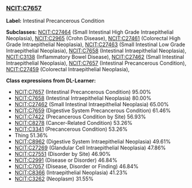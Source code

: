 
### [NCIT:C7657](http://purl.obolibrary.org/obo/NCIT_C7657)
**Label:** Intestinal Precancerous Condition

**Subclasses:** [NCIT:C27464](http://purl.obolibrary.org/obo/NCIT_C27464) (Small Intestinal High Grade Intraepithelial Neoplasia), [NCIT:C2965](http://purl.obolibrary.org/obo/NCIT_C2965) (Crohn Disease), [NCIT:C27461](http://purl.obolibrary.org/obo/NCIT_C27461) (Colorectal High Grade Intraepithelial Neoplasia), [NCIT:C27463](http://purl.obolibrary.org/obo/NCIT_C27463) (Small Intestinal Low Grade Intraepithelial Neoplasia), [NCIT:C7658](http://purl.obolibrary.org/obo/NCIT_C7658) (Intestinal Intraepithelial Neoplasia), [NCIT:C3138](http://purl.obolibrary.org/obo/NCIT_C3138) (Inflammatory Bowel Disease), [NCIT:C27462](http://purl.obolibrary.org/obo/NCIT_C27462) (Small Intestinal Intraepithelial Neoplasia), [NCIT:C7657](http://purl.obolibrary.org/obo/NCIT_C7657) (Intestinal Precancerous Condition), [NCIT:C27459](http://purl.obolibrary.org/obo/NCIT_C27459) (Colorectal Intraepithelial Neoplasia), 

**Class expressions from DL-Learner:**

- [NCIT:C7657](http://purl.obolibrary.org/obo/NCIT_C7657) (Intestinal Precancerous Condition) 95.00%
- [NCIT:C7658](http://purl.obolibrary.org/obo/NCIT_C7658) (Intestinal Intraepithelial Neoplasia) 80.00%
- [NCIT:C27462](http://purl.obolibrary.org/obo/NCIT_C27462) (Small Intestinal Intraepithelial Neoplasia) 65.00%
- [NCIT:C7659](http://purl.obolibrary.org/obo/NCIT_C7659) (Digestive System Precancerous Condition) 61.46%
- [NCIT:C7422](http://purl.obolibrary.org/obo/NCIT_C7422) (Precancerous Condition by Site) 56.93%
- [NCIT:C8278](http://purl.obolibrary.org/obo/NCIT_C8278) (Cancer-Related Condition) 53.26%
- [NCIT:C3341](http://purl.obolibrary.org/obo/NCIT_C3341) (Precancerous Condition) 53.26%
- Thing 51.36%
- [NCIT:C8962](http://purl.obolibrary.org/obo/NCIT_C8962) (Digestive System Intraepithelial Neoplasia) 49.61%
- [NCIT:C27269](http://purl.obolibrary.org/obo/NCIT_C27269) (Glandular Cell Intraepithelial Neoplasia) 47.86%
- [NCIT:C27551](http://purl.obolibrary.org/obo/NCIT_C27551) (Disorder by Site) 46.90%
- [NCIT:C2991](http://purl.obolibrary.org/obo/NCIT_C2991) (Disease or Disorder) 46.84%
- [NCIT:C7057](http://purl.obolibrary.org/obo/NCIT_C7057) (Disease, Disorder or Finding) 46.84%
- [NCIT:C8366](http://purl.obolibrary.org/obo/NCIT_C8366) (Intraepithelial Neoplasia) 41.23%
- [NCIT:C3262](http://purl.obolibrary.org/obo/NCIT_C3262) (Neoplasm) 31.55%


